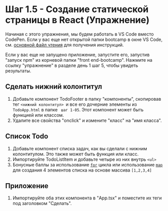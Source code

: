 # Шаг 1.5 - Создание статической страницы в React (Упражнение)

Начиная с этого упражнения, мы будем работать в VS Code вместо CodePen. Если у вас еще нет открытой папки bootcamp в окне VS Code, см. [основной файл чтения](https://github.com/Microsoft/frontend-bootcamp/blob/master/README.md) для получения инструкций.

Если у вас еще не запущено приложение, запустите его, запустив "запуск npm" из корневой папки "front end-bootcamp". Нажмите на ссылку "упражнение" в разделе день 1 шаг 5, чтобы увидеть результаты.

## Cделать нижний колонтитул

1. Добавьте компонент TodoFooter в папку "компоненты", скопировав тег `<нижний колонтитул> `и все его дочерние элементы из` TodoApp.html` в папке ` шаг 1-05`. Этот компонент может быть функцией или классом.
2. Удалите все свойства "onclick" и измените "класс" на "имя класса".

## Список Todo

1. Добавьте компонент списка задач, как вы сделали с нижним колонтитулом. Это также может быть функция или класс.
2. Импортируйте TodoListItem и добавьте четыре из них внутрь `<ul>`
3. Бонусные баллы за использование [`for`](https://developer.mozilla.org/en-US/docs/Web/JavaScript/Guide/Loops_and_iteration) цикла или использование [`map`](https://developer.mozilla.org/en-US/docs/Web/JavaScript/Reference/Global_Objects/Array/map) для создания 4 элементов списка на основе массива `[1,2,3,4]`

## Приложение 

1. Импортируйте оба этих компонента в "App.tsx" и поместите их теги под заголовком "Сделать".
